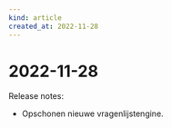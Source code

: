 ```yaml
---
kind: article
created_at: 2022-11-28
---
```


# 2022-11-28

Release notes:

* Opschonen nieuwe vragenlijstengine.
